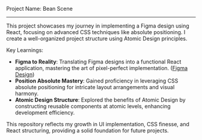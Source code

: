 Project Name: Bean Scene
***

This project showcases my journey in implementing a Figma design using React, focusing on advanced CSS techniques like absolute positioning. I create a well-organized project structure using Atomic Design principles.

Key Learnings:

* **Figma to Reality**: Translating Figma designs into a functional React application, mastering the art of pixel-perfect implementation. ([Figma Design](https://www.figma.com/file/6jd1Nz6aLld3kRX8aoBXfS/Bean-Scene-Coffee-Landingpage-(Community)?type=design&node-id=1-4&mode=design&t=O4UOG0QlzY1djTFS-0)) <br />
* **Position Absolute Mastery**: Gained proficiency in leveraging CSS absolute positioning for intricate layout arrangements and visual harmony. <br />
* **Atomic Design Structure**: Explored the benefits of Atomic Design by constructing reusable components at atomic levels, enhancing development efficiency.<br />

This repository reflects my growth in UI implementation, CSS finesse, and React structuring, providing a solid foundation for future projects.
